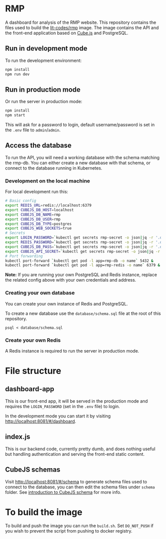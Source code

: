 # RMP

A dashboard for analysis of the RMP website. This repository contains the files
used to build the
[lit-codes/rmp](https://hub.docker.com/repository/docker/litcodes/rmp) image.
The image contains the API and the front-end application based on
[Cube.js](https://cube.dev/) and PostgreSQL.

## Run in development mode

To run the development environment:

```bash
npm install
npm run dev
```

## Run in production mode

Or run the server in production mode:

```bash
npm install
npm start
```

This will ask for a password to login, default username/password is set in the
`.env` file to `admin`/`admin`.

## Access the database

To run the API, you will need a working database with the schema matching the
rmp-db. You can either create a new database with that schema, or connect to
the database running in Kubernetes.

### Development on the local machine

For local development run this:

```bash
# Basic config
export REDIS_URL=redis://localhost:6379
export CUBEJS_DB_HOST=localhost
export CUBEJS_DB_NAME=rmp
export CUBEJS_DB_USER=rmp
export CUBEJS_DB_TYPE=postgres
export CUBEJS_WEB_SOCKETS=true
# Secrets
export LOGIN_PASSWORD=`kubectl get secrets rmp-secret -o json|jq -r '.data.loginpassword'|base64 -d`
export REDIS_PASSWORD=`kubectl get secrets rmp-secret -o json|jq -r '.data.redispassword'|base64 -d`
export CUBEJS_DB_PASS=`kubectl get secrets rmp-secret -o json|jq -r '.data.dbpassword'|base64 -d`
export CUBEJS_API_SECRET=`kubectl get secrets rmp-secret -o json|jq -r '.data.apisecret'|base64 -d`
# Port forwarding
kubectl port-forward `kubectl get pod -l app=rmp-db -o name` 5432 &
kubectl port-forward `kubectl get pod -l app=rmp-redis -o name` 6379 &
```

**Note:** If you are running your own PostgreSQL and Redis instance, replace
the related config above with your own credentials and address.

### Creating your own database

You can create your own instance of Redis and PostgreSQL.

To create a new database use the `database/schema.sql` file at the root of this
repository.

```
psql < database/schema.sql
```

### Create your own Redis

A Redis instance is required to run the server in production mode.

# File structure

## dashboard-app

This is our front-end app, it will be served in the production mode and
requires the `LOGIN_PASSWORD` (set in the `.env` file) to login.  

In the development mode you can start it by visiting
[http://localhost:8081/#/dashboard](http://localhost:8081/#/dashboard).

## index.js

This is our backend code, currently pretty dumb, and does nothing useful but
handling authentication and serving the front-end static content.

## CubeJS schemas

Visit [http://localhost:8081/#/schema](http://localhost:8081/#/schema) to
generate schema files used to connect to the database, you can then edit the
schema files under `schema` folder. See [introduction to CubeJS
schema](https://cube.dev/docs/getting-started-cubejs-schema) for more info.

# To build the image

To build and push the image you can run the `build.sh`. Set `DO_NOT_PUSH` if
you wish to prevent the script from pushing to docker registry.
